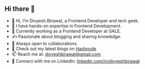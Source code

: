## Hi there 👋

- 👋 Hi, I’m Divyesh Birawat, a Frontend Developer and tech geek.
- 👀 I have hands-on expertise in Frontend Development.
- 🌱 Currently working as a Frontend Developer at GALE.
- ✍️ Passionate about blogging and sharing knowledge.
- 💞️ Always open to collaborations.
- 📝 Check out my latest blogs on [Hashnode](https://divyeshbirawat.hashnode.dev/)
- 📫 Reach me at: [divyeshbirawat@gmail.com](mailto:divyeshbirawat@gmail.com)
- 🔗 Connect with me on LinkedIn: [linkedin.com/in/divyeshbirawat](https://linkedin.com/in/divyeshbirawat)
